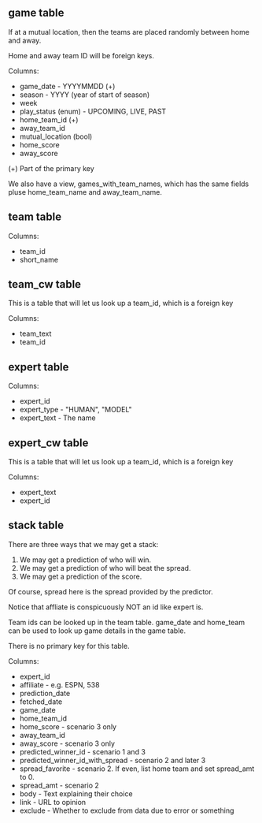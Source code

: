game table
----------

If at a mutual location, then the teams are placed randomly between home and away.

Home and away team ID will be foreign keys.

Columns:

  * game_date - YYYYMMDD (+)
  * season - YYYY (year of start of season)
  * week
  * play_status (enum) - UPCOMING, LIVE, PAST
  * home_team_id (+)
  * away_team_id
  * mutual_location (bool)
  * home_score
  * away_score

(+) Part of the primary key

We also have a view, games_with_team_names, which has the same fields pluse home_team_name and away_team_name.

team table
----------

Columns:

  * team_id
  * short_name

team_cw table
---------------

This is a table that will let us look up a team_id, which is a foreign key

Columns:

  * team_text
  * team_id

expert table
------------

Columns:
  * expert_id
  * expert_type - "HUMAN", "MODEL"
  * expert_text - The name

expert_cw table
---------------

This is a table that will let us look up a team_id, which is a foreign key

Columns:

  * expert_text
  * expert_id

stack table
-----------

There are three ways that we may get a stack:

  1. We may get a prediction of who will win.
  2. We may get a prediction of who will beat the spread.
  3. We may get a prediction of the score.

Of course, spread here is the spread provided by the predictor.

Notice that affliate is conspicuously NOT an id like expert is.

Team ids can be looked up in the team table.  game_date and home_team can be used to look up game details in the game table.

There is no primary key for this table.

Columns:

  * expert_id
  * affiliate - e.g. ESPN, 538
  * prediction_date
  * fetched_date
  * game_date
  * home_team_id
  * home_score - scenario 3 only
  * away_team_id
  * away_score - scenario 3 only
  * predicted_winner_id - scenario 1 and 3
  * predicted_winner_id_with_spread - scenario 2 and later 3 
  * spread_favorite - scenario 2.  If even, list home team and set spread_amt to 0.
  * spread_amt - scenario 2
  * body - Text explaining their choice
  * link - URL to opinion
  * exclude - Whether to exclude from data due to error or something
